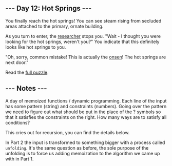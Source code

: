 ## --- Day 12: Hot Springs ---
You finally reach the hot springs! You can see steam rising from secluded areas attached to the primary, ornate building.

As you turn to enter, the [researcher](11) stops you. "Wait - I thought you were looking for the hot springs, weren't you?" You indicate that this definitely looks like hot springs to you.

"Oh, sorry, common mistake! This is actually the [onsen](https://en.wikipedia.org/wiki/Onsen)! The hot springs are next door."

Read the [full puzzle](https://adventofcode.com/2023/day/12).

##  --- Notes ---
A day of memoized functions / dynamic programming. Each line of the input has some pattern (string) and constraints (numbers). Going over the pattern we need to figure out what should be put in the place of the ? symbols so that it satisfies the constraints on the right. How many ways are to satisfy all conditions?

This cries out for recursion, you can find the details below.

In Part 2 the input is transformed to something bigger with a process
called `unfolding`. It's the same question as before, the sole 
purpose of the unfolding is to force us adding memoization to the 
algorithm we came up with in Part 1.

